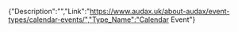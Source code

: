 {"Description":"","Link":"https://www.audax.uk/about-audax/event-types/calendar-events/","Type_Name":"Calendar Event"}